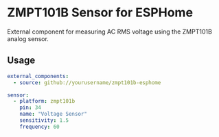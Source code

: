 # ZMPT101B Sensor for ESPHome

External component for measuring AC RMS voltage using the ZMPT101B analog sensor.

## Usage

```yaml
external_components:
  - source: github://yourusername/zmpt101b-esphome

sensor:
  - platform: zmpt101b
    pin: 34
    name: "Voltage Sensor"
    sensitivity: 1.5
    frequency: 60
